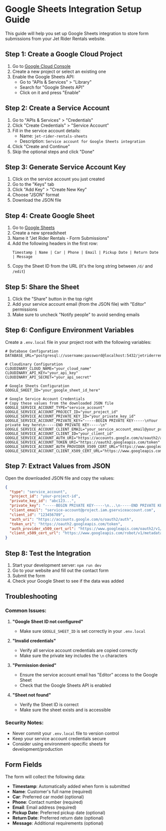 # Google Sheets Integration Setup Guide

This guide will help you set up Google Sheets integration to store form submissions from your Jet Rider Rentals website.

## Step 1: Create a Google Cloud Project

1. Go to [Google Cloud Console](https://console.cloud.google.com/)
2. Create a new project or select an existing one
3. Enable the Google Sheets API:
   - Go to "APIs & Services" > "Library"
   - Search for "Google Sheets API"
   - Click on it and press "Enable"

## Step 2: Create a Service Account

1. Go to "APIs & Services" > "Credentials"
2. Click "Create Credentials" > "Service Account"
3. Fill in the service account details:
   - Name: `jet-rider-rentals-sheets`
   - Description: `Service account for Google Sheets integration`
4. Click "Create and Continue"
5. Skip the optional steps and click "Done"

## Step 3: Generate Service Account Key

1. Click on the service account you just created
2. Go to the "Keys" tab
3. Click "Add Key" > "Create New Key"
4. Choose "JSON" format
5. Download the JSON file

## Step 4: Create Google Sheet

1. Go to [Google Sheets](https://sheets.google.com/)
2. Create a new spreadsheet
3. Name it "Jet Rider Rentals - Form Submissions"
4. Add the following headers in the first row:
   ```
   Timestamp | Name | Car | Phone | Email | Pickup Date | Return Date | Message
   ```
5. Copy the Sheet ID from the URL (it's the long string between `/d/` and `/edit`)

## Step 5: Share the Sheet

1. Click the "Share" button in the top right
2. Add your service account email (from the JSON file) with "Editor" permissions
3. Make sure to uncheck "Notify people" to avoid sending emails

## Step 6: Configure Environment Variables

Create a `.env.local` file in your project root with the following variables:

```env
# Database Configuration
DATABASE_URL="postgresql://username:password@localhost:5432/jetriderrentals"

# Cloudinary Configuration
CLOUDINARY_CLOUD_NAME="your_cloud_name"
CLOUDINARY_API_KEY="your_api_key"
CLOUDINARY_API_SECRET="your_api_secret"

# Google Sheets Configuration
GOOGLE_SHEET_ID="your_google_sheet_id_here"

# Google Service Account Credentials
# Copy these values from the downloaded JSON file
GOOGLE_SERVICE_ACCOUNT_TYPE="service_account"
GOOGLE_SERVICE_ACCOUNT_PROJECT_ID="your_project_id"
GOOGLE_SERVICE_ACCOUNT_PRIVATE_KEY_ID="your_private_key_id"
GOOGLE_SERVICE_ACCOUNT_PRIVATE_KEY="-----BEGIN PRIVATE KEY-----\nYour private key here\n-----END PRIVATE KEY-----\n"
GOOGLE_SERVICE_ACCOUNT_CLIENT_EMAIL="your_service_account_email@your_project.iam.gserviceaccount.com"
GOOGLE_SERVICE_ACCOUNT_CLIENT_ID="your_client_id"
GOOGLE_SERVICE_ACCOUNT_AUTH_URI="https://accounts.google.com/o/oauth2/auth"
GOOGLE_SERVICE_ACCOUNT_TOKEN_URI="https://oauth2.googleapis.com/token"
GOOGLE_SERVICE_ACCOUNT_AUTH_PROVIDER_X509_CERT_URL="https://www.googleapis.com/oauth2/v1/certs"
GOOGLE_SERVICE_ACCOUNT_CLIENT_X509_CERT_URL="https://www.googleapis.com/robot/v1/metadata/x509/your_service_account_email%40your_project.iam.gserviceaccount.com"
```

## Step 7: Extract Values from JSON

Open the downloaded JSON file and copy the values:

```json
{
  "type": "service_account",
  "project_id": "your-project-id",
  "private_key_id": "abc123...",
  "private_key": "-----BEGIN PRIVATE KEY-----\n...\n-----END PRIVATE KEY-----\n",
  "client_email": "service-account@project.iam.gserviceaccount.com",
  "client_id": "123456789",
  "auth_uri": "https://accounts.google.com/o/oauth2/auth",
  "token_uri": "https://oauth2.googleapis.com/token",
  "auth_provider_x509_cert_url": "https://www.googleapis.com/oauth2/v1/certs",
  "client_x509_cert_url": "https://www.googleapis.com/robot/v1/metadata/x509/service-account%40project.iam.gserviceaccount.com"
}
```

## Step 8: Test the Integration

1. Start your development server: `npm run dev`
2. Go to your website and fill out the contact form
3. Submit the form
4. Check your Google Sheet to see if the data was added

## Troubleshooting

### Common Issues:

1. **"Google Sheet ID not configured"**
   - Make sure `GOOGLE_SHEET_ID` is set correctly in your `.env.local`

2. **"Invalid credentials"**
   - Verify all service account credentials are copied correctly
   - Make sure the private key includes the `\n` characters

3. **"Permission denied"**
   - Ensure the service account email has "Editor" access to the Google Sheet
   - Check that the Google Sheets API is enabled

4. **"Sheet not found"**
   - Verify the Sheet ID is correct
   - Make sure the sheet exists and is accessible

### Security Notes:

- Never commit your `.env.local` file to version control
- Keep your service account credentials secure
- Consider using environment-specific sheets for development/production

## Form Fields

The form will collect the following data:
- **Timestamp**: Automatically added when form is submitted
- **Name**: Customer's full name (required)
- **Car**: Preferred car model (optional)
- **Phone**: Contact number (required)
- **Email**: Email address (required)
- **Pickup Date**: Preferred pickup date (optional)
- **Return Date**: Preferred return date (optional)
- **Message**: Additional requirements (optional)
